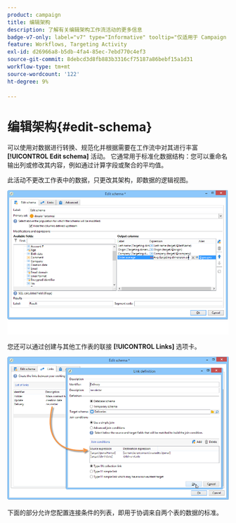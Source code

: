 ```yaml
---
product: campaign
title: 编辑架构
description: 了解有关编辑架构工作流活动的更多信息
badge-v7-only: label="v7" type="Informative" tooltip="仅适用于 Campaign Classic v7"
feature: Workflows, Targeting Activity
exl-id: d26966a8-b5db-4fa4-85ec-7ebd770c4ef3
source-git-commit: 8debcd3d8fb883b3316cf75187a86bebf15a1d31
workflow-type: tm+mt
source-wordcount: '122'
ht-degree: 9%

---
```


# 编辑架构{#edit-schema}



可以使用对数据进行转换、规范化并根据需要在工作流中对其进行丰富 **[!UICONTROL Edit schema]** 活动。 它通常用于标准化数据结构：您可以重命名输出列或修改其内容，例如通过计算字段或聚合的平均值。

此活动不更改工作表中的数据，只更改其架构，即数据的逻辑视图。

![](assets/wf_manipulation_box.png)

您还可以通过创建与其他工作表的联接 **[!UICONTROL Links]** 选项卡。

![](assets/wf_manipulation_box_link_tab.png)

下面的部分允许您配置连接条件的列表，即用于协调来自两个表的数据的标准。
